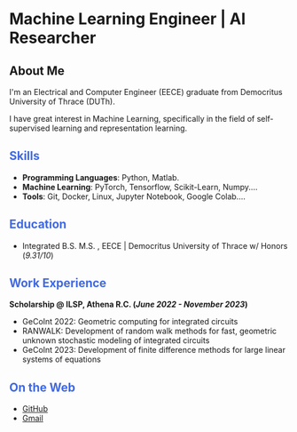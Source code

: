 # Machine Learning Engineer | AI Researcher

## About Me

I'm an Electrical and Computer Engineer (EECE) graduate from Democritus University of Thrace (DUTh).

I have great interest in Machine Learning, specifically in the field of self-supervised learning and representation learning.

## <span style="color:royalblue">Skills</span>

- **Programming Languages**: Python, Matlab.
- **Machine Learning**: PyTorch, Tensorflow, Scikit-Learn, Numpy....
- **Tools**: Git, Docker, Linux, Jupyter Notebook, Google Colab....

## <span style="color:royalblue">Education</span>

- Integrated B.S. M.S. , EECE | Democritus University of Thrace w/ Honors (_9.31/10_)

## <span style="color:royalblue">Work Experience</span>

**Scholarship @ ILSP, Athena R.C. (_June 2022 - November 2023_)**

- GeCoInt 2022: Geometric computing for integrated circuits
- RANWALK: Development of random walk methods for fast, geometric unknown stochastic modeling of integrated circuits
- GeCoInt 2023: Development of finite difference methods for large linear systems of equations

## <span style="color:royalblue">On the Web</span>

- [GitHub](https://github.com/PRigas96)
- [Gmail](mailto:prigas96@gmail.com)
